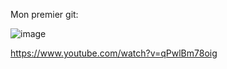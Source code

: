 Mon premier git:

![image](https://user-images.githubusercontent.com/112947420/188630333-74ea596b-6dae-4b63-9c86-fb1ed04a438e.png)

https://www.youtube.com/watch?v=qPwlBm78oig



